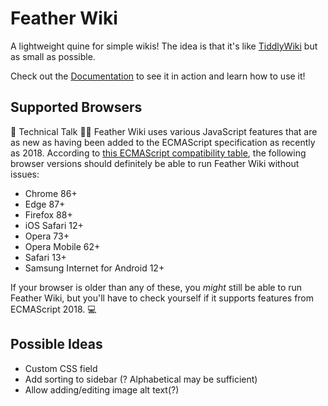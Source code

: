 # Feather Wiki

A lightweight quine for simple wikis! The idea is that it's like [TiddlyWiki](https://tiddlywiki.com) but as small as possible.

Check out the [Documentation](https://alamantus.codeberg.page/FeatherWiki/) to see it in action and learn how to use it!

## Supported Browsers

🤖 Technical Talk 👨‍💻 Feather Wiki uses various JavaScript features that are as new as having been added to the ECMAScript specification
as recently as 2018. According to [this ECMAScript compatibility table](https://kangax.github.io/compat-table/es2016plus/), the following
browser versions should definitely be able to run Feather Wiki without issues:

- Chrome 86+
- Edge 87+
- Firefox 88+
- iOS Safari 12+
- Opera 73+
- Opera Mobile 62+
- Safari 13+
- Samsung Internet for Android 12+

If your browser is older than any of these, you _might_ still be able to run Feather Wiki, but you'll have to check yourself if it
supports features from ECMAScript 2018. 💻

## Possible Ideas

- Custom CSS field
- Add sorting to sidebar (? Alphabetical may be sufficient)
- Allow adding/editing image alt text(?)
